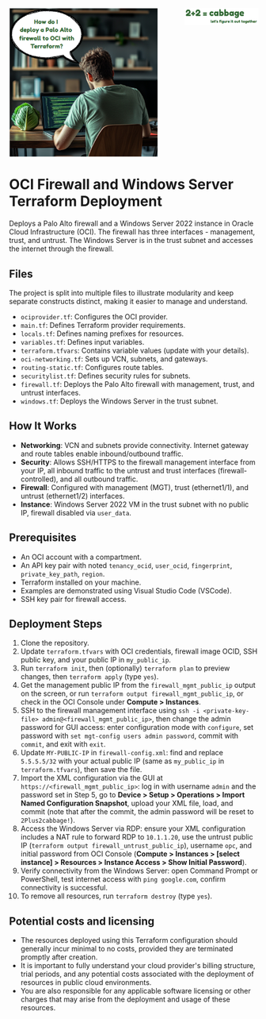 <img align="right" width="150" src="https://github.com/2plus2cabbage/2plus2cabbage/blob/main/images/2plus2cabbage.png">

<img src="https://github.com/2plus2cabbage/2plus2cabbage/blob/main/images/oci-paloalto-base.png" alt="oci-paloalto-base" width="300" align="left">
<br clear="left">

# OCI Firewall and Windows Server Terraform Deployment

Deploys a Palo Alto firewall and a Windows Server 2022 instance in Oracle Cloud Infrastructure (OCI). The firewall has three interfaces - management, trust, and untrust. The Windows Server is in the trust subnet and accesses the internet through the firewall.

## Files
The project is split into multiple files to illustrate modularity and keep separate constructs distinct, making it easier to manage and understand.
- `ociprovider.tf`: Configures the OCI provider.
- `main.tf`: Defines Terraform provider requirements.
- `locals.tf`: Defines naming prefixes for resources.
- `variables.tf`: Defines input variables.
- `terraform.tfvars`: Contains variable values (update with your details).
- `oci-networking.tf`: Sets up VCN, subnets, and gateways.
- `routing-static.tf`: Configures route tables.
- `securitylist.tf`: Defines security rules for subnets.
- `firewall.tf`: Deploys the Palo Alto firewall with management, trust, and untrust interfaces.
- `windows.tf`: Deploys the Windows Server in the trust subnet.

## How It Works
- **Networking**: VCN and subnets provide connectivity. Internet gateway and route tables enable inbound/outbound traffic.
- **Security**: Allows SSH/HTTPS to the firewall management interface from your IP, all inbound traffic to the untrust and trust interfaces (firewall-controlled), and all outbound traffic.
- **Firewall**: Configured with management (MGT), trust (ethernet1/1), and untrust (ethernet1/2) interfaces.
- **Instance**: Windows Server 2022 VM in the trust subnet with no public IP, firewall disabled via `user_data`.

## Prerequisites
- An OCI account with a compartment.
- An API key pair with noted `tenancy_ocid`, `user_ocid`, `fingerprint`, `private_key_path`, `region`.
- Terraform installed on your machine.
- Examples are demonstrated using Visual Studio Code (VSCode).
- SSH key pair for firewall access.

## Deployment Steps
1. Clone the repository.
2. Update `terraform.tfvars` with OCI credentials, firewall image OCID, SSH public key, and your public IP in `my_public_ip`.
3. Run `terraform init`, then (optionally) `terraform plan` to preview changes, then `terraform apply` (type `yes`).
4. Get the management public IP from the `firewall_mgmt_public_ip` output on the screen, or run `terraform output firewall_mgmt_public_ip`, or check in the OCI Console under **Compute > Instances**.
5. SSH to the firewall management interface using `ssh -i <private-key-file> admin@<firewall_mgmt_public_ip>`, then change the admin password for GUI access: enter configuration mode with `configure`, set password with `set mgt-config users admin password`, commit with `commit`, and exit with `exit`.
6. Update `MY-PUBLIC-IP` in `firewall-config.xml`: find and replace `5.5.5.5/32` with your actual public IP (same as `my_public_ip` in `terraform.tfvars`), then save the file.
7. Import the XML configuration via the GUI at `https://<firewall_mgmt_public_ip>`: log in with username `admin` and the password set in Step 5, go to **Device > Setup > Operations > Import Named Configuration Snapshot**, upload your XML file, load, and commit (note that after the commit, the admin password will be reset to `2Plus2cabbage!`).
8. Access the Windows Server via RDP: ensure your XML configuration includes a NAT rule to forward RDP to `10.1.1.20`, use the untrust public IP (`terraform output firewall_untrust_public_ip`), username `opc`, and initial password from OCI Console (**Compute > Instances > [select instance] > Resources > Instance Access > Show Initial Password**).
9. Verify connectivity from the Windows Server: open Command Prompt or PowerShell, test internet access with `ping google.com`, confirm connectivity is successful.
10. To remove all resources, run `terraform destroy` (type `yes`).

## Potential costs and licensing
- The resources deployed using this Terraform configuration should generally incur minimal to no costs, provided they are terminated promptly after creation.
- It is important to fully understand your cloud provider's billing structure, trial periods, and any potential costs associated with the deployment of resources in public cloud environments.
- You are also responsible for any applicable software licensing or other charges that may arise from the deployment and usage of these resources.